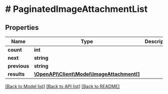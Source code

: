 # # PaginatedImageAttachmentList

## Properties

Name | Type | Description | Notes
------------ | ------------- | ------------- | -------------
**count** | **int** |  |
**next** | **string** |  | [optional]
**previous** | **string** |  | [optional]
**results** | [**\OpenAPI\Client\Model\ImageAttachment[]**](ImageAttachment.md) |  |

[[Back to Model list]](../../README.md#models) [[Back to API list]](../../README.md#endpoints) [[Back to README]](../../README.md)
